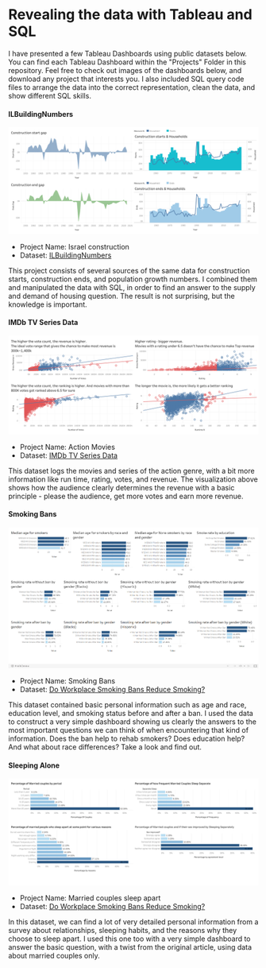 # Revealing the data with Tableau and SQL
I have presented a few Tableau Dashboards using public datasets below. You can find each Tableau Dashboard within the "Projects" Folder in this repository. Feel free to check out images of the dashboards below, and download any project that interests you. I also included SQL query code files to arrange the data into the correct representation, clean the data, and show different SQL skills.

#### ILBuildingNumbers
![Israel construction](https://github.com/KobiTomer/Analytics_projects/blob/main/Projects/Israel%20construction/Israel%20construction.png)

- Project Name: Israel construction
- Dataset: [ILBuildingNumbers](https://www.cbs.gov.il/he/Statistics/Pages/%D7%9B%D7%9C%D7%99%D7%9D-%D7%95%D7%9E%D7%90%D7%92%D7%A8%D7%99-%D7%A0%D7%AA%D7%95%D7%A0%D7%99%D7%9D.aspx)

This project consists of several sources of the same data for construction starts, construction ends, and population growth numbers. I combined them and manipulated the data with SQL, in order to find an answer to the supply and demand of housing question. The result is not surprising, but the knowledge is important.

#### IMDb TV Series Data
![Action Movies](https://github.com/KobiTomer/Analytics_projects/blob/main/Projects/Action%20Movies/Action%20Movies.png)

- Project Name: Action Movies
- Dataset: [IMDb TV Series Data](https://www.kaggle.com/datasets/suraj520/imdb-tv-series-data)

This dataset logs the movies and series of the action genre, with a bit more information like run time, rating, votes, and revenue. The visualization above shows how the audience clearly determines the revenue with a basic principle - please the audience, get more votes and earn more revenue.

#### Smoking Bans
![Smoking Bans](https://github.com/KobiTomer/Analytics_projects/blob/main/Projects/Smoking%20Bans/Smoking%20Bans.png)

-	Project Name: Smoking Bans
- Dataset: [Do Workplace Smoking Bans Reduce Smoking?](https://www.kaggle.com/datasets/utkarshx27/do-workplace-smoking-bans-reduce-smoking)

This dataset contained basic personal information such as age and race, education level, and smoking status before and after a ban. I used the data to construct a very simple dashboard showing us clearly the answers to the most important questions we can think of when encountering that kind of information. Does the ban help to rehab smokers? Does education help? And what about race differences?
Take a look and find out.  


#### Sleeping Alone
![SleepingAlone](https://github.com/KobiTomer/Analytics_projects/blob/main/Projects/Married%20couples%20sleep%20apart/Married%20couples%20sleep%20apart.png)

- Project Name: Married couples sleep apart
- Dataset: [Do Workplace Smoking Bans Reduce Smoking?](https://fivethirtyeight.com/features/dear-mona-how-many-couples-sleep-in-separate-beds/)

In this dataset, we can find a lot of very detailed personal information from a survey about relationships, sleeping habits, and the reasons why they choose to sleep apart. I used this one too with a very simple dashboard to answer the basic question, with a twist from the original article, using data about married couples only.




















